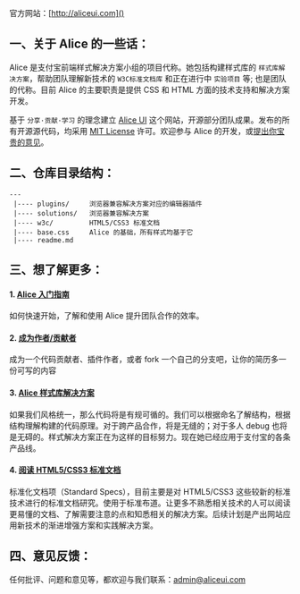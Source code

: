 官方网站：[http://aliceui.com]()

## 一、关于 Alice 的一些话：

Alice 是支付宝前端样式解决方案小组的项目代称。她包括构建样式库的 `样式库解决方案`，帮助团队理解新技术的 `W3C标准文档库` 和正在进行中 `实验项目` 等; 也是团队的代称。目前 Alice 的主要职责是提供 CSS 和 HTML 方面的技术支持和解决方案开发。

基于 `分享·贡献·学习` 的理念建立 [Alice UI](http://aliceui.com, 'Alice UI') 这个网站，开源部分团队成果。发布的所有开源源代码，均采用 [MIT License](http://aliceui.com/license.txt) 许可。欢迎参与 Alice 的开发，或[提出你宝贵的意见](mailto:admin@aliceui.com)。

## 二、仓库目录结构：
    
    ---
     |---- plugins/     浏览器兼容解决方案对应的编辑器插件
     |---- solutions/   浏览器兼容解决方案
     |---- w3c/         HTML5/CSS3 标准文档
     |---- base.css     Alice 的基础，所有样式均基于它
     |---- readme.md     

## 三、想了解更多：

#### 1. [Alice 入门指南](http://aliceui.com/getting-start)

如何快速开始，了解和使用 Alice 提升团队合作的效率。

#### 2. [成为作者/贡献者](http://aliceui.com/getting-start#develop)

成为一个代码贡献者、插件作者，或者 fork 一个自己的分支吧，让你的简历多一份可写的内容

#### 3. [Alice 样式库解决方案](http://aliceui.com/alice-css)

如果我们风格统一，那么代码将是有规可循的。我们可以根据命名了解结构，根据结构理解构建的代码原理。对于跨产品合作，将是无缝的；对于多人 debug 也将是无碍的。样式解决方案正在为这样的目标努力。现在她已经应用于支付宝的各条产品线。
 
#### 4. [阅读 HTML5/CSS3 标准文档](http://aliceui.com/w3c-docs)

标准化文档项（Standard Specs），目前主要是对 HTML5/CSS3 这些较新的标准技术进行的标准文档研究。使用于标准布道。让更多不熟悉相关技术的人可以阅读更易懂的文档、了解需要注意的点和知悉相关的解决方案。后续计划是产出网站应用新技术的渐进增强方案和实践解决方案。
 
## 四、意见反馈：

任何批评、问题和意见等，都欢迎与我们联系：[admin@aliceui.com](mailto:admin@aliceui.com)




